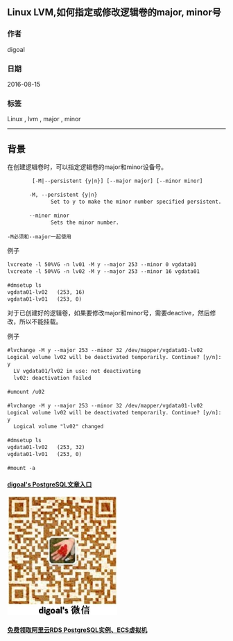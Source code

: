 ## Linux LVM,如何指定或修改逻辑卷的major, minor号  
                                                                                          
### 作者                                                                                              
digoal                                                                                              
                                                                                          
### 日期                                                                                              
2016-08-15                                                                                         
                                                                                          
### 标签                                                                                              
Linux , lvm , major , minor                           
                                                                                          
----                                                                                              
                                                                                          
## 背景    
在创建逻辑卷时，可以指定逻辑卷的major和minor设备号。    
  
```  
        [-M|--persistent {y|n}] [--major major] [--minor minor]  
  
       -M, --persistent {y|n}  
              Set to y to make the minor number specified persistent.  
  
       --minor minor  
              Sets the minor number.  
  
-M必须和--major一起使用    
```  
    
例子    
  
```  
lvcreate -l 50%VG -n lv01 -M y --major 253 --minor 0 vgdata01  
lvcreate -l 50%VG -n lv02 -M y --major 253 --minor 16 vgdata01  
  
#dmsetup ls  
vgdata01-lv02   (253, 16)  
vgdata01-lv01   (253, 0)  
```  
    
对于已创建好的逻辑卷，如果要修改major和minor号，需要deactive，然后修改，所以不能挂载。      
  
例子    
  
```  
#lvchange -M y --major 253 --minor 32 /dev/mapper/vgdata01-lv02  
Logical volume lv02 will be deactivated temporarily. Continue? [y/n]: y  
  LV vgdata01/lv02 in use: not deactivating  
  lv02: deactivation failed  
  
#umount /u02  
  
#lvchange -M y --major 253 --minor 32 /dev/mapper/vgdata01-lv02  
Logical volume lv02 will be deactivated temporarily. Continue? [y/n]: y  
  Logical volume "lv02" changed  
  
#dmsetup ls  
vgdata01-lv02   (253, 32)  
vgdata01-lv01   (253, 0)  
  
#mount -a  
```     
                                                                                          
                                            
                                        
  
  
  
  
  
  
  
  
  
  
  
  
  
  
  
#### [digoal's PostgreSQL文章入口](https://github.com/digoal/blog/blob/master/README.md "22709685feb7cab07d30f30387f0a9ae")
  
  
![digoal's weixin](../pic/digoal_weixin.jpg "f7ad92eeba24523fd47a6e1a0e691b59")
  
  
  
  
  
  
  
  
#### [免费领取阿里云RDS PostgreSQL实例、ECS虚拟机](https://www.aliyun.com/database/postgresqlactivity "57258f76c37864c6e6d23383d05714ea")
  
